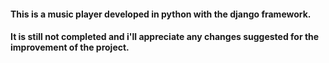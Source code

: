 ####   This is a music player developed in python with the django framework.    #####
####   It is still not completed and i'll appreciate any changes suggested for the improvement of the project.   ####
